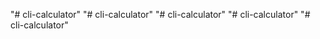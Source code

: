 "# cli-calculator" 
"# cli-calculator" 
"# cli-calculator" 
"# cli-calculator" 
"# cli-calculator" 
